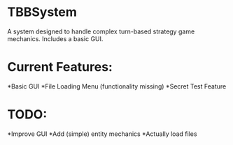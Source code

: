 # TBBSystem
A system designed to handle complex turn-based strategy game mechanics. Includes a basic GUI.

# Current Features:
*Basic GUI
*File Loading Menu (functionality missing)
*Secret Test Feature

# TODO:
*Improve GUI
*Add (simple) entity mechanics
*Actually load files